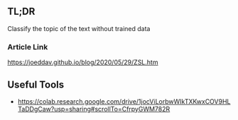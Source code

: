 ## TL;DR
Classify the topic of the text without trained data
### Article Link
https://joeddav.github.io/blog/2020/05/29/ZSL.htm

## Useful Tools
*  https://colab.research.google.com/drive/1jocViLorbwWIkTXKwxCOV9HLTaDDgCaw?usp=sharing#scrollTo=CfrpyGWM782R
